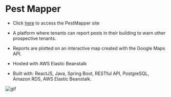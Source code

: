 # Pest Mapper

* Click [here](http://pestmapper-env.eba-2ypfqjyc.us-east-2.elasticbeanstalk.com/) to access the PestMapper site

* A platform where tenants can report pests in their building to warn other prospective tenants.

* Reports are plotted on an interactive map created with the Google Maps API.

* Hosted with AWS Elastic Beanstalk

* Built with: ReactJS, Java, Spring Boot, RESTful API, PostgreSQL, Amazon RDS, AWS Elastic Beanstalk.

![gif](demo3.gif)
